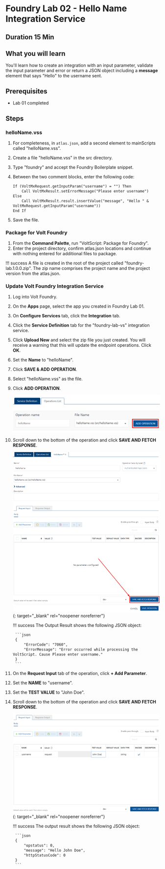 # Foundry Lab 02 - Hello Name Integration Service

## Duration 15 Min

## What you will learn

You'll learn how to create an integration with an input parameter, validate the input parameter and error or return a JSON object including a **message** element that says "Hello" to the username sent.

## Prerequisites

- Lab 01 completed

## Steps

### helloName.vss

1. For completeness, in `atlas.json`, add a second element to mainScripts called "helloName.vss".
1. Create a file "helloName.vss" in the src directory.
1. Type "foundry" and accept the Foundry Boilerplate snippet.
1. Between the two comment blocks, enter the following code:

    ``` voltscript
    If (VoltMxRequest.getInputParam("username") = "") Then
        Call VoltMxResult.setErrorMessage("Please enter username")
    Else
        Call VoltMxResult.result.insertValue("message", "Hello " & VoltMxRequest.getInputParam("username"))
    End If
    ```

1. Save the file.

### Package for Volt Foundry

1. From the **Command Palette**, run "VoltScript: Package for Foundry".
1. Enter the project directory, confirm atlas.json locations and continue with nothing entered for additional files to package.

!!! success
    A file is created in the root of the project called "foundry-lab.1.0.0.zip". The zip name comprises the project name and the project version from the atlas.json.

### Update Volt Foundry Integration Service

1. Log into Volt Foundry.
1. On the **Apps** page, select the app you created in Foundry Lab 01.
1. On **Configure Services** tab, click the **Integration** tab.
1. Click the **Service Definition** tab for the "foundry-lab-vs" integration service.
1. Click **Upload New** and select the zip file you just created. You will receive a warning that this will update the endpoint operations. Click **OK**.
1. Set the **Name** to "helloName".
1. Click **SAVE & ADD OPERATION**.
1. Select "helloName.vss" as the file.
1. Click **ADD OPERATION**.

    ![ADD OPERATION](../../assets/images/tutorials/foundry-lab02-01.png)

1. Scroll down to the bottom of the operation and click **SAVE AND FETCH RESPONSE**.

    [![SAVE & FETCH RESPONSE](../../assets/images/tutorials/foundry-lab02-02.png)](../../assets/images/tutorials/foundry-lab02-02.png){: target="_blank" rel="noopener noreferrer"}

    !!! success
        The Output Result shows the following JSON object:

        ```json
        {
            "ErrorCode": "7060",
            "ErrorMessage": "Error occurred while processing the VoltScript. Cause Please enter username."
        }
        ```

1. On the **Request Input** tab of the operation, click **+ Add Parameter**.
1. Set the **NAME** to "username".
1. Set the **TEST VALUE** to "John Doe".
1. Scroll down to the bottom of the operation and click **SAVE AND FETCH RESPONSE**.

    [![ENTER PARAMETER](../../assets/images/tutorials/foundry-lab02-03.png)](../../assets/images/tutorials/foundry-lab02-03.png){: target="_blank" rel="noopener noreferrer"}

    !!! success
        The output result shows the following JSON object:

        ```json
        {
            "opstatus": 0,
            "message": "Hello John Doe",
            "httpStatusCode": 0
        }
        ```